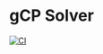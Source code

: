 # gCP Solver 
[![CI](https://github.com/j507/CPFM/actions/workflows/main.yml/badge.svg)](https://github.com/j507/CPFM/actions/workflows/main.yml)

